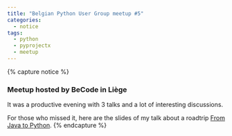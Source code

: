 ```yaml
---
title: "Belgian Python User Group meetup #5"
categories:
  - notice
tags:
  - python
  - pyprojectx
  - meetup
---
```

{% capture notice %}
### Meetup hosted by BeCode in Liège
It was a productive evening with 3 talks and a lot of interesting discussions.

For those who missed it, here are the slides of my talk about
a roadtrip [From Java to Python](https://www.slideshare.net/ivohoubrechts1/the-story-of-migrating-from-java-to-python).
{% endcapture %}
